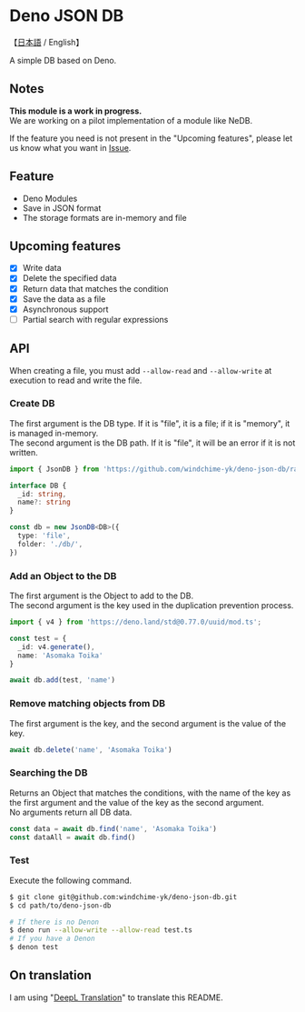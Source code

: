 # Deno JSON DB
【[日本語](./README_JP.md) / English】

A simple DB based on Deno.

## Notes
**This module is a work in progress.**  
We are working on a pilot implementation of a module like NeDB.

If the feature you need is not present in the "Upcoming features", please let us know what you want in [Issue](https://github.com/windchime-yk/deno-json-db/issues/new).

## Feature
- Deno Modules
- Save in JSON format
- The storage formats are in-memory and file

## Upcoming features
- [x] Write data
- [x] Delete the specified data
- [x] Return data that matches the condition
- [x] Save the data as a file
- [x] Asynchronous support
- [ ] Partial search with regular expressions

## API
When creating a file, you must add `--allow-read` and `--allow-write` at execution to read and write the file.

### Create DB
The first argument is the DB type. If it is "file", it is a file; if it is "memory", it is managed in-memory.  
The second argument is the DB path. If it is "file", it will be an error if it is not written.

``` typescript
import { JsonDB } from 'https://github.com/windchime-yk/deno-json-db/raw/master/mod.ts'

interface DB {
  _id: string,
  name?: string
}

const db = new JsonDB<DB>({
  type: 'file',
  folder: './db/',
})
```

### Add an Object to the DB
The first argument is the Object to add to the DB.  
The second argument is the key used in the duplication prevention process.
``` typescript
import { v4 } from 'https://deno.land/std@0.77.0/uuid/mod.ts';

const test = {
  _id: v4.generate(),
  name: 'Asomaka Toika'
}

await db.add(test, 'name')
```

### Remove matching objects from DB
The first argument is the key, and the second argument is the value of the key.
``` typescript
await db.delete('name', 'Asomaka Toika')
```

### Searching the DB
Returns an Object that matches the conditions, with the name of the key as the first argument and the value of the key as the second argument.  
No arguments return all DB data.
``` typescript
const data = await db.find('name', 'Asomaka Toika')
const dataAll = await db.find()
```

### Test
Execute the following command.
``` bash
$ git clone git@github.com:windchime-yk/deno-json-db.git
$ cd path/to/deno-json-db

# If there is no Denon
$ deno run --allow-write --allow-read test.ts
# If you have a Denon
$ denon test
```

## On translation
I am using "[DeepL Translation](https://www.deepl.com/home)" to translate this README.
